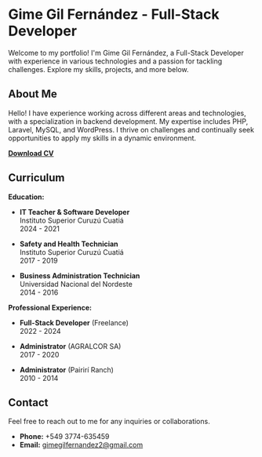 # Gime Gil Fernández - Full-Stack Developer

Welcome to my portfolio! I'm Gime Gil Fernández, a Full-Stack Developer with experience in various technologies and a passion for tackling challenges. Explore my skills, projects, and more below.

## About Me

Hello! I have experience working across different areas and technologies, with a specialization in backend development. My expertise includes PHP, Laravel, MySQL, and WordPress. I thrive on challenges and continually seek opportunities to apply my skills in a dynamic environment.

**[Download CV](#)**

## Curriculum

**Education:**
- **IT Teacher & Software Developer**  
  Instituto Superior Curuzú Cuatiá  
  2024 - 2021

- **Safety and Health Technician**  
  Instituto Superior Curuzú Cuatiá  
  2017 - 2019

- **Business Administration Technician**  
  Universidad Nacional del Nordeste  
  2014 - 2016

**Professional Experience:**
- **Full-Stack Developer** (Freelance)  
  2022 - 2024

- **Administrator** (AGRALCOR SA)  
  2017 - 2020

- **Administrator** (Pairirí Ranch)  
  2010 - 2014

## Contact

Feel free to reach out to me for any inquiries or collaborations.

- **Phone:** +549 3774-635459
- **Email:** [gimegilfernandez2@gmail.com](mailto:gimegilfernandez2@gmail.com)
